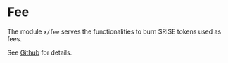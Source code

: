 # Fee

The module `x/fee` serves the functionalities to burn $RISE tokens used as fees.

See [Github](https://github.com/sunriselayer/sunrise/tree/main/x/fee) for details.
